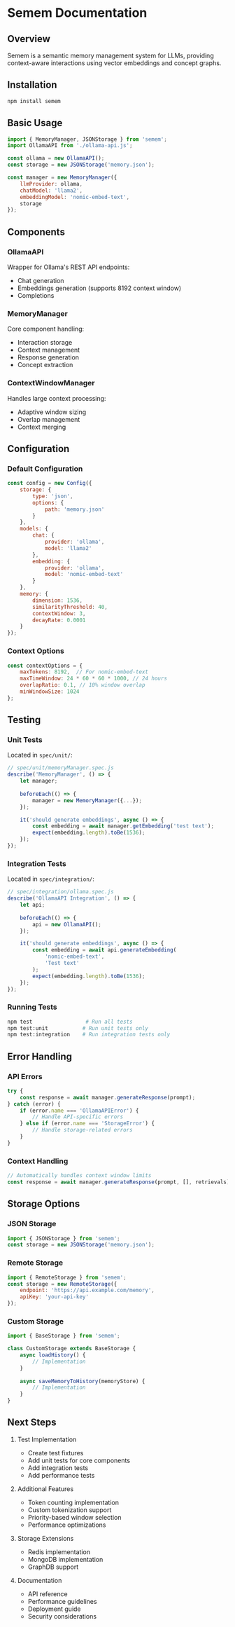 # Semem Documentation

## Overview
Semem is a semantic memory management system for LLMs, providing context-aware interactions using vector embeddings and concept graphs.

## Installation
```bash
npm install semem
```

## Basic Usage
```javascript
import { MemoryManager, JSONStorage } from 'semem';
import OllamaAPI from './ollama-api.js';

const ollama = new OllamaAPI();
const storage = new JSONStorage('memory.json');

const manager = new MemoryManager({
    llmProvider: ollama,
    chatModel: 'llama2',
    embeddingModel: 'nomic-embed-text',
    storage
});
```

## Components

### OllamaAPI
Wrapper for Ollama's REST API endpoints:
- Chat generation
- Embeddings generation (supports 8192 context window)
- Completions

### MemoryManager
Core component handling:
- Interaction storage
- Context management
- Response generation
- Concept extraction

### ContextWindowManager
Handles large context processing:
- Adaptive window sizing
- Overlap management
- Context merging

## Configuration

### Default Configuration
```javascript
const config = new Config({
    storage: {
        type: 'json',
        options: { 
            path: 'memory.json' 
        }
    },
    models: {
        chat: {
            provider: 'ollama',
            model: 'llama2'
        },
        embedding: {
            provider: 'ollama',
            model: 'nomic-embed-text'
        }
    },
    memory: {
        dimension: 1536,
        similarityThreshold: 40,
        contextWindow: 3,
        decayRate: 0.0001
    }
});
```

### Context Options
```javascript
const contextOptions = {
    maxTokens: 8192,  // For nomic-embed-text
    maxTimeWindow: 24 * 60 * 60 * 1000, // 24 hours
    overlapRatio: 0.1, // 10% window overlap
    minWindowSize: 1024
};
```

## Testing

### Unit Tests
Located in `spec/unit/`:
```javascript
// spec/unit/memoryManager.spec.js
describe('MemoryManager', () => {
    let manager;
    
    beforeEach(() => {
        manager = new MemoryManager({...});
    });

    it('should generate embeddings', async () => {
        const embedding = await manager.getEmbedding('test text');
        expect(embedding.length).toBe(1536);
    });
});
```

### Integration Tests
Located in `spec/integration/`:
```javascript
// spec/integration/ollama.spec.js
describe('OllamaAPI Integration', () => {
    let api;
    
    beforeEach(() => {
        api = new OllamaAPI();
    });

    it('should generate embeddings', async () => {
        const embedding = await api.generateEmbedding(
            'nomic-embed-text',
            'Test text'
        );
        expect(embedding.length).toBe(1536);
    });
});
```

### Running Tests
```bash
npm test                 # Run all tests
npm test:unit           # Run unit tests only
npm test:integration    # Run integration tests only
```

## Error Handling

### API Errors
```javascript
try {
    const response = await manager.generateResponse(prompt);
} catch (error) {
    if (error.name === 'OllamaAPIError') {
        // Handle API-specific errors
    } else if (error.name === 'StorageError') {
        // Handle storage-related errors
    }
}
```

### Context Handling
```javascript
// Automatically handles context window limits
const response = await manager.generateResponse(prompt, [], retrievals);
```

## Storage Options

### JSON Storage
```javascript
import { JSONStorage } from 'semem';
const storage = new JSONStorage('memory.json');
```

### Remote Storage
```javascript
import { RemoteStorage } from 'semem';
const storage = new RemoteStorage({
    endpoint: 'https://api.example.com/memory',
    apiKey: 'your-api-key'
});
```

### Custom Storage
```javascript
import { BaseStorage } from 'semem';

class CustomStorage extends BaseStorage {
    async loadHistory() {
        // Implementation
    }
    
    async saveMemoryToHistory(memoryStore) {
        // Implementation
    }
}
```

## Next Steps

1. Test Implementation
   - Create test fixtures
   - Add unit tests for core components
   - Add integration tests
   - Add performance tests

2. Additional Features
   - Token counting implementation
   - Custom tokenization support
   - Priority-based window selection
   - Performance optimizations

3. Storage Extensions
   - Redis implementation
   - MongoDB implementation
   - GraphDB support

4. Documentation
   - API reference
   - Performance guidelines
   - Deployment guide
   - Security considerations
